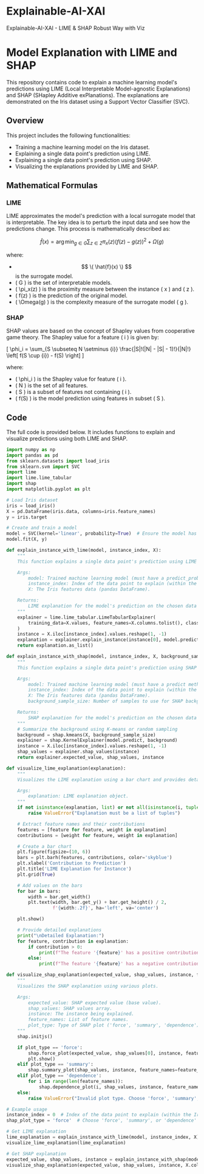 # Explainable-AI-XAI
Explainable-AI-XAI - LIME &amp; SHAP Robust Way with Viz 
# Model Explanation with LIME and SHAP

This repository contains code to explain a machine learning model's predictions using LIME (Local Interpretable Model-agnostic Explanations) and SHAP (SHapley Additive exPlanations). The explanations are demonstrated on the Iris dataset using a Support Vector Classifier (SVC).

## Overview

This project includes the following functionalities:
- Training a machine learning model on the Iris dataset.
- Explaining a single data point's prediction using LIME.
- Explaining a single data point's prediction using SHAP.
- Visualizing the explanations provided by LIME and SHAP.

## Mathematical Formulas

### LIME

LIME approximates the model's prediction with a local surrogate model that is interpretable. The key idea is to perturb the input data and see how the predictions change. This process is mathematically described as:

$$
\hat{f}(x) = \arg \min_{g \in G} \sum_{z \in Z} \pi_x(z) \left( f(z) - g(z) \right)^2 + \Omega(g)
$$

where:
- $$ \( \hat{f}(x) \) $$ is the surrogate model.
- \( G \) is the set of interpretable models.
- \( \pi_x(z) \) is the proximity measure between the instance \( x \) and \( z \).
- \( f(z) \) is the prediction of the original model.
- \( \Omega(g) \) is the complexity measure of the surrogate model \( g \).

### SHAP

SHAP values are based on the concept of Shapley values from cooperative game theory. The Shapley value for a feature \( i \) is given by:

\[ \phi_i = \sum_{S \subseteq N \setminus \{i\}} \frac{|S|!(|N| - |S| - 1)!}{|N|!} \left[ f(S \cup \{i\}) - f(S) \right] \]

where:
- \( \phi_i \) is the Shapley value for feature \( i \).
- \( N \) is the set of all features.
- \( S \) is a subset of features not containing \( i \).
- \( f(S) \) is the model prediction using features in subset \( S \).

## Code

The full code is provided below. It includes functions to explain and visualize predictions using both LIME and SHAP.

```python
import numpy as np
import pandas as pd
from sklearn.datasets import load_iris
from sklearn.svm import SVC
import lime
import lime.lime_tabular
import shap
import matplotlib.pyplot as plt

# Load Iris dataset
iris = load_iris()
X = pd.DataFrame(iris.data, columns=iris.feature_names)
y = iris.target

# Create and train a model
model = SVC(kernel='linear', probability=True)  # Ensure the model has predict_proba method for LIME
model.fit(X, y)

def explain_instance_with_lime(model, instance_index, X):
    """
    This function explains a single data point's prediction using LIME on the Iris dataset.

    Args:
        model: Trained machine learning model (must have a predict_proba method).
        instance_index: Index of the data point to explain (within the Iris dataset).
        X: The Iris features data (pandas DataFrame).

    Returns:
        LIME explanation for the model's prediction on the chosen data point.
    """
    explainer = lime.lime_tabular.LimeTabularExplainer(
        training_data=X.values, feature_names=X.columns.tolist(), class_names=iris.target_names, mode='classification'
    )
    instance = X.iloc[instance_index].values.reshape(1, -1)
    explanation = explainer.explain_instance(instance[0], model.predict_proba)
    return explanation.as_list()

def explain_instance_with_shap(model, instance_index, X, background_sample_size=100):
    """
    This function explains a single data point's prediction using SHAP on the Iris dataset.

    Args:
        model: Trained machine learning model (must have a predict method).
        instance_index: Index of the data point to explain (within the Iris dataset).
        X: The Iris features data (pandas DataFrame).
        background_sample_size: Number of samples to use for SHAP background dataset.

    Returns:
        SHAP explanation for the model's prediction on the chosen data point.
    """
    # Summarize the background using K-means or random sampling
    background = shap.kmeans(X, background_sample_size)
    explainer = shap.KernelExplainer(model.predict, background)
    instance = X.iloc[instance_index].values.reshape(1, -1)
    shap_values = explainer.shap_values(instance)
    return explainer.expected_value, shap_values, instance

def visualize_lime_explanation(explanation):
    """
    Visualizes the LIME explanation using a bar chart and provides detailed explanations.

    Args:
        explanation: LIME explanation object.
    """
    if not isinstance(explanation, list) or not all(isinstance(i, tuple) for i in explanation):
        raise ValueError("Explanation must be a list of tuples")

    # Extract feature names and their contributions
    features = [feature for feature, weight in explanation]
    contributions = [weight for feature, weight in explanation]

    # Create a bar chart
    plt.figure(figsize=(10, 6))
    bars = plt.barh(features, contributions, color='skyblue')
    plt.xlabel('Contribution to Prediction')
    plt.title('LIME Explanation for Instance')
    plt.grid(True)

    # Add values on the bars
    for bar in bars:
        width = bar.get_width()
        plt.text(width, bar.get_y() + bar.get_height() / 2,
                 f'{width:.2f}', ha='left', va='center')

    plt.show()

    # Provide detailed explanations
    print("\nDetailed Explanation:")
    for feature, contribution in explanation:
        if contribution > 0:
            print(f"The feature '{feature}' has a positive contribution of {contribution:.2f}, meaning it supports the model's prediction.")
        else:
            print(f"The feature '{feature}' has a negative contribution of {contribution:.2f}, meaning it opposes the model's prediction.")

def visualize_shap_explanation(expected_value, shap_values, instance, feature_names, plot_type='force'):
    """
    Visualizes the SHAP explanation using various plots.

    Args:
        expected_value: SHAP expected value (base value).
        shap_values: SHAP values array.
        instance: The instance being explained.
        feature_names: List of feature names.
        plot_type: Type of SHAP plot ('force', 'summary', 'dependence').
    """
    shap.initjs()

    if plot_type == 'force':
        shap.force_plot(expected_value, shap_values[0], instance, feature_names=feature_names, matplotlib=True)
        plt.show()
    elif plot_type == 'summary':
        shap.summary_plot(shap_values, instance, feature_names=feature_names)
    elif plot_type == 'dependence':
        for i in range(len(feature_names)):
            shap.dependence_plot(i, shap_values, instance, feature_names=feature_names)
    else:
        raise ValueError("Invalid plot type. Choose 'force', 'summary', or 'dependence'.")

# Example usage
instance_index = 0  # Index of the data point to explain (within the Iris dataset)
shap_plot_type = 'force'  # Choose 'force', 'summary', or 'dependence'

# Get LIME explanation
lime_explanation = explain_instance_with_lime(model, instance_index, X)
visualize_lime_explanation(lime_explanation)

# Get SHAP explanation
expected_value, shap_values, instance = explain_instance_with_shap(model, instance_index, X)
visualize_shap_explanation(expected_value, shap_values, instance, X.columns.tolist(), plot_type=shap_plot_type)
